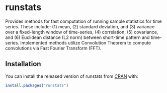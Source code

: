 
<!-- README.md is generated from README.Rmd. Please edit that file -->
runstats
========

Provides methods for fast computation of running sample statistics for time series. These include: (1) mean, (2) standard deviation, and (3) variance over a fixed-length window of time-series, (4) correlation, (5) covariance, and (6) Euclidean distance (L2 norm) between short-time pattern and time-series. Implemented methods utilize Convolution Theorem to compute convolutions via Fast Fourier Transform (FFT).

Installation
------------

You can install the released version of runstats from [CRAN](https://CRAN.R-project.org) with:

``` r
install.packages("runstats")
```
